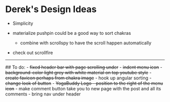 # Derek's Design Ideas
- Simplicity

- materialize pushpin could be a good way to sort chakras
  - combine with scrollspy to have the scroll happen automatically
- check out scrollfire
<hr>
## To do:
- <del>fixed header bar with page scrolling under</del>
- <del>indent menu icon</del>
- <del>background-color light grey with white material on top youtube style</del>
- <del>create favicon perhaps from chakra image</del>
- hook up angular sorting
- <del>change look of button</del>
- <del>YogaBuddy Logo
  - position to the right of the menu icon</del>
- make comment button take you to new page with the post and all its comments
- bring nav under header
